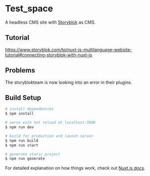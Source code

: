 # Test_space

A headless CMS site with [Storyblok](https://www.storyblok.com) as CMS.

## Tutorial
https://www.storyblok.com/tp/nuxt-js-multilanguage-website-tutorial#connecting-storyblok-with-nuxt-js

## Problems
The storyblokteam is now looking into an error in their plugins.

## Build Setup

```bash
# install dependencies
$ npm install

# serve with hot reload at localhost:3000
$ npm run dev

# build for production and launch server
$ npm run build
$ npm run start

# generate static project
$ npm run generate
```

For detailed explanation on how things work, check out [Nuxt.js docs](https://nuxtjs.org).
